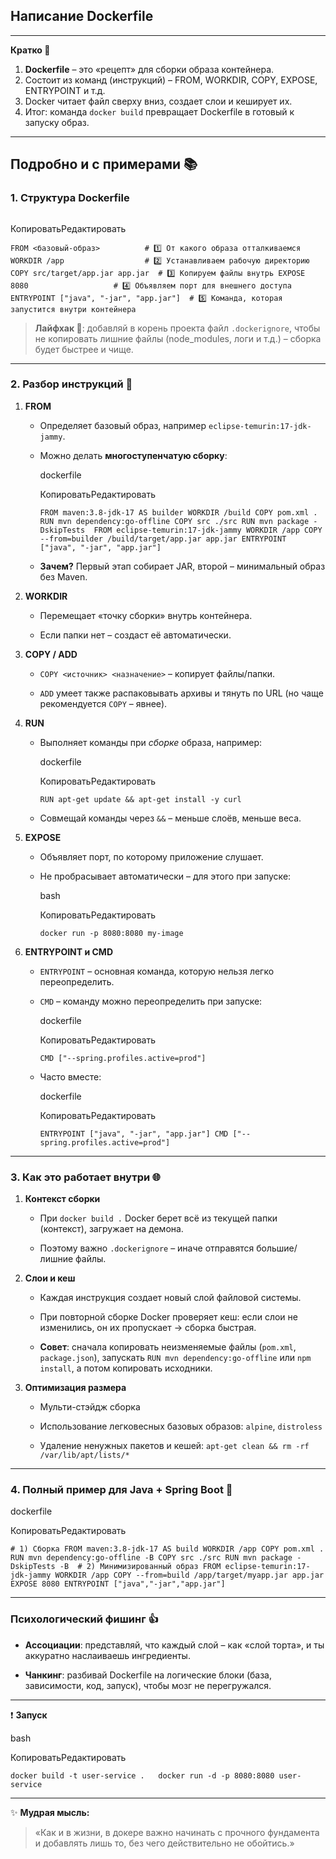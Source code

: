## Написание Dockerfile

---
**Кратко 🚀**

1. **Dockerfile** – это «рецепт» для сборки образа контейнера.    
2. Состоит из команд (инструкций) – FROM, WORKDIR, COPY, EXPOSE, ENTRYPOINT и т.д.    
3. Docker читает файл сверху вниз, создает слои и кеширует их.    
4. Итог: команда `docker build` превращает Dockerfile в готовый к запуску образ.    

---
## Подробно и с примерами 📚
### 1. Структура Dockerfile
```dockerfile

```


КопироватьРедактировать

`FROM <базовый-образ>          # 1️⃣ От какого образа отталкиваемся WORKDIR /app                  # 2️⃣ Устанавливаем рабочую директорию COPY src/target/app.jar app.jar  # 3️⃣ Копируем файлы внутрь EXPOSE 8080                   # 4️⃣ Объявляем порт для внешнего доступа ENTRYPOINT ["java", "-jar", "app.jar"]  # 5️⃣ Команда, которая запустится внутри контейнера`

> **Лайфхак 🎯**: добавляй в корень проекта файл `.dockerignore`, чтобы не копировать лишние файлы (node_modules, логи и т.д.) – сборка будет быстрее и чище.

---

### 2. Разбор инструкций 🧐

1. **FROM**
    
    - Определяет базовый образ, например `eclipse-temurin:17-jdk-jammy`.
        
    - Можно делать **многоступенчатую сборку**:
        
        dockerfile
        
        КопироватьРедактировать
        
        `FROM maven:3.8-jdk-17 AS builder WORKDIR /build COPY pom.xml . RUN mvn dependency:go-offline COPY src ./src RUN mvn package -DskipTests  FROM eclipse-temurin:17-jdk-jammy WORKDIR /app COPY --from=builder /build/target/app.jar app.jar ENTRYPOINT ["java", "-jar", "app.jar"]`
        
    - **Зачем?** Первый этап собирает JAR, второй – минимальный образ без Maven.
        
2. **WORKDIR**
    
    - Перемещает «точку сборки» внутрь контейнера.
        
    - Если папки нет – создаст её автоматически.
        
3. **COPY / ADD**
    
    - `COPY <источник> <назначение>` – копирует файлы/папки.
        
    - `ADD` умеет также распаковывать архивы и тянуть по URL (но чаще рекомендуется `COPY` – явнее).
        
4. **RUN**
    
    - Выполняет команды при _сборке_ образа, например:
        
        dockerfile
        
        КопироватьРедактировать
        
        `RUN apt-get update && apt-get install -y curl`
        
    - Совмещай команды через `&&` – меньше слоёв, меньше веса.
        
5. **EXPOSE**
    
    - Объявляет порт, по которому приложение слушает.
        
    - Не пробрасывает автоматически – для этого при запуске:
        
        bash
        
        КопироватьРедактировать
        
        `docker run -p 8080:8080 my-image`
        
6. **ENTRYPOINT и CMD**
    
    - `ENTRYPOINT` – основная команда, которую нельзя легко переопределить.
        
    - `CMD` – команду можно переопределить при запуске:
        
        dockerfile
        
        КопироватьРедактировать
        
        `CMD ["--spring.profiles.active=prod"]`
        
    - Часто вместе:
        
        dockerfile
        
        КопироватьРедактировать
        
        `ENTRYPOINT ["java", "-jar", "app.jar"] CMD ["--spring.profiles.active=prod"]`
        

---

### 3. Как это работает внутри 🌐

1. **Контекст сборки**
    
    - При `docker build .` Docker берет всё из текущей папки (контекст), загружает на демона.
        
    - Поэтому важно `.dockerignore` – иначе отправятся большие/лишние файлы.
        
2. **Слои и кеш**
    
    - Каждая инструкция создает новый слой файловой системы.
        
    - При повторной сборке Docker проверяет кеш: если слои не изменились, он их пропускает → сборка быстрая.
        
    - **Совет**: сначала копировать неизменяемые файлы (`pom.xml`, `package.json`), запускать `RUN mvn dependency:go-offline` или `npm install`, а потом копировать исходники.
        
3. **Оптимизация размера**
    
    - Мульти-стэйдж сборка
        
    - Использование легковесных базовых образов: `alpine`, `distroless`
        
    - Удаление ненужных пакетов и кешей: `apt-get clean && rm -rf /var/lib/apt/lists/*`
        

---

### 4. Полный пример для Java + Spring Boot 🌿

dockerfile

КопироватьРедактировать

`# 1) Сборка FROM maven:3.8-jdk-17 AS build WORKDIR /app COPY pom.xml . RUN mvn dependency:go-offline -B COPY src ./src RUN mvn package -DskipTests -B  # 2) Минимизированный образ FROM eclipse-temurin:17-jdk-jammy WORKDIR /app COPY --from=build /app/target/myapp.jar app.jar EXPOSE 8080 ENTRYPOINT ["java","-jar","app.jar"]`

---

### Психологический фишинг 👍

- **Ассоциации**: представляй, что каждый слой – как «слой торта», и ты аккуратно наслаиваешь ингредиенты.
    
- **Чанкинг**: разбивай Dockerfile на логические блоки (база, зависимости, код, запуск), чтобы мозг не перегружался.
    

---

❗ **Запуск**

bash

КопироватьРедактировать

`docker build -t user-service .   docker run -d -p 8080:8080 user-service`

---

✨ **Мудрая мысль:**

> «Как и в жизни, в докере важно начинать с прочного фундамента и добавлять лишь то, без чего действительно не обойтись.»